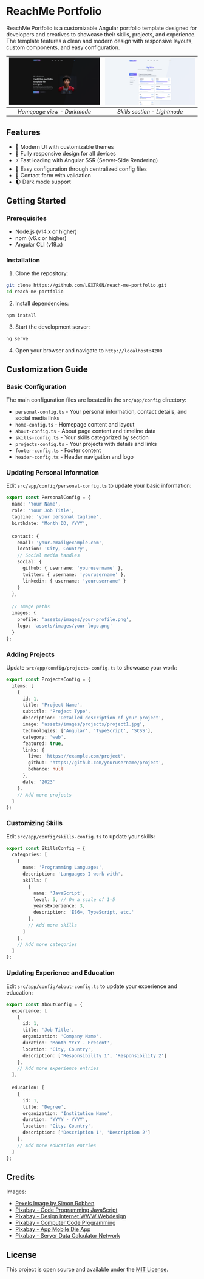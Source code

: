 # ReachMe Portfolio

ReachMe Portfolio is a customizable Angular portfolio template designed for developers and creatives to showcase their skills, projects, and experience. The template features a clean and modern design with responsive layouts, custom components, and easy configuration.

| ![Homepage Screenshot](/docs/images/screenshot_00.png) | ![Projects Screenshot](/docs/images/screenshot_01.png) |
|:------------------------------------------------------:|:------------------------------------------------------:|
| *Homepage view - Darkmode* | *Skills section - Lightmode* |



## Features

- 🎨 Modern UI with customizable themes
- 📱 Fully responsive design for all devices
- ⚡ Fast loading with Angular SSR (Server-Side Rendering)
- 🔧 Easy configuration through centralized config files
- 📝 Contact form with validation
- 🌓 Dark mode support


## Getting Started

### Prerequisites

- Node.js (v14.x or higher)
- npm (v6.x or higher)
- Angular CLI (v19.x)

### Installation

1. Clone the repository:

```bash
git clone https://github.com/LEXTR0N/reach-me-portfolio.git
cd reach-me-portfolio
```

2. Install dependencies:

```bash
npm install
```

3. Start the development server:

```bash
ng serve
```

4. Open your browser and navigate to `http://localhost:4200`

## Customization Guide

### Basic Configuration

The main configuration files are located in the `src/app/config` directory:

- `personal-config.ts` - Your personal information, contact details, and social media links
- `home-config.ts` - Homepage content and layout
- `about-config.ts` - About page content and timeline data
- `skills-config.ts` - Your skills categorized by section
- `projects-config.ts` - Your projects with details and links
- `footer-config.ts` - Footer content
- `header-config.ts` - Header navigation and logo

### Updating Personal Information

Edit `src/app/config/personal-config.ts` to update your basic information:

```typescript
export const PersonalConfig = {
  name: 'Your Name',
  role: 'Your Job Title',
  tagline: 'your personal tagline',
  birthdate: 'Month DD, YYYY',
  
  contact: {
    email: 'your.email@example.com',
    location: 'City, Country',
    // Social media handles
    social: {
      github: { username: 'yourusername' },
      twitter: { username: 'yourusername' },
      linkedin: { username: 'yourusername' }
    }
  },
  
  // Image paths
  images: {
    profile: 'assets/images/your-profile.png',
    logo: 'assets/images/your-logo.png'
  }
};
```

### Adding Projects

Update `src/app/config/projects-config.ts` to showcase your work:

```typescript
export const ProjectsConfig = {
  items: [
    {
      id: 1,
      title: 'Project Name',
      subtitle: 'Project Type',
      description: 'Detailed description of your project',
      image: 'assets/images/projects/project1.jpg',
      technologies: ['Angular', 'TypeScript', 'SCSS'],
      category: 'web',
      featured: true,
      links: {
        live: 'https://example.com/project',
        github: 'https://github.com/yourusername/project',
        behance: null
      },
      date: '2023'
    },
    // Add more projects
  ]
};
```

### Customizing Skills

Edit `src/app/config/skills-config.ts` to update your skills:

```typescript
export const SkillsConfig = {
  categories: [
    {
      name: 'Programming Languages',
      description: 'Languages I work with',
      skills: [
        {
          name: 'JavaScript',
          level: 5, // On a scale of 1-5
          yearsExperience: 3,
          description: 'ES6+, TypeScript, etc.'
        },
        // Add more skills
      ]
    },
    // Add more categories
  ]
};
```

### Updating Experience and Education

Edit `src/app/config/about-config.ts` to update your experience and education:

```typescript
export const AboutConfig = {
  experience: [
    {
      id: 1,
      title: 'Job Title',
      organization: 'Company Name',
      duration: 'Month YYYY - Present',
      location: 'City, Country',
      description: ['Responsibility 1', 'Responsibility 2']
    },
    // Add more experience entries
  ],
  
  education: [
    {
      id: 1,
      title: 'Degree',
      organization: 'Institution Name',
      duration: 'YYYY - YYYY',
      location: 'City, Country',
      description: ['Description 1', 'Description 2']
    },
    // Add more education entries
  ]
};
```

## Credits

Images:
  - [Pexels Image by Simon Robben](https://www.pexels.com/de-de/foto/mann-in-roter-jacke-1681010/)
  - [Pixabay - Code Programming JavaScript](https://pixabay.com/de/photos/code-programming-javascript-5113374/)
  - [Pixabay - Design Internet WWW Webdesign](https://pixabay.com/de/photos/design-internet-www-webdesign-web-1210160/)
  - [Pixabay - Computer Code Programming](https://pixabay.com/de/illustrations/computer-computercode-programmierung-1833058/)
  - [Pixabay - App Mobile Die App](https://pixabay.com/de/vectors/app-handy-die-app-auf-dem-handy-3314295/)
  - [Pixabay - Server Data Calculator Network](https://pixabay.com/de/illustrations/server-daten-rechner-netzwerk-5451985/)

## License

This project is open source and available under the [MIT License](LICENSE).
